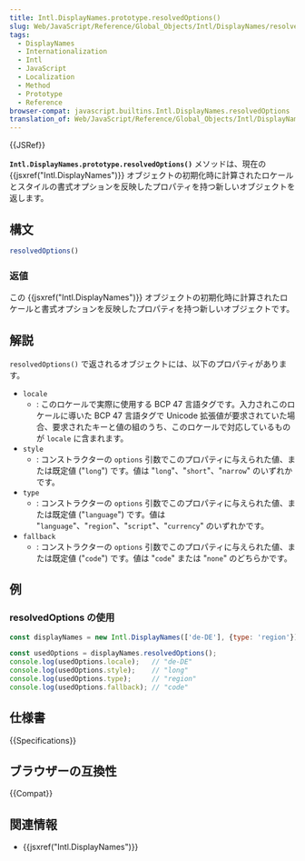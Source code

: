 ```yaml
---
title: Intl.DisplayNames.prototype.resolvedOptions()
slug: Web/JavaScript/Reference/Global_Objects/Intl/DisplayNames/resolvedOptions
tags:
  - DisplayNames
  - Internationalization
  - Intl
  - JavaScript
  - Localization
  - Method
  - Prototype
  - Reference
browser-compat: javascript.builtins.Intl.DisplayNames.resolvedOptions
translation_of: Web/JavaScript/Reference/Global_Objects/Intl/DisplayNames/resolvedOptions
---
```

{{JSRef}}

**`Intl.DisplayNames.prototype.resolvedOptions()`** メソッドは、現在の {{jsxref("Intl.DisplayNames")}} オブジェクトの初期化時に計算されたロケールとスタイルの書式オプションを反映したプロパティを持つ新しいオブジェクトを返します。

## 構文

```js
resolvedOptions()
```

### 返値

この {{jsxref("Intl.DisplayNames")}} オブジェクトの初期化時に計算されたロケールと書式オプションを反映したプロパティを持つ新しいオブジェクトです。

## 解説

`resolvedOptions()` で返されるオブジェクトには、以下のプロパティがあります。

- `locale`
  - : このロケールで実際に使用する BCP 47 言語タグです。入力されこのロケールに導いた BCP 47 言語タグで Unicode 拡張値が要求されていた場合、要求されたキーと値の組のうち、このロケールで対応しているものが `locale` に含まれます。
- `style`
  - : コンストラクターの `options` 引数でこのプロパティに与えられた値、または既定値 ("`long`") です。値は "`long`"、"`short`"、"`narrow`" のいずれかです。
- `type`
  - : コンストラクターの `options` 引数でこのプロパティに与えられた値、または既定値 ("`language`") です。値は "`language`"、"`region`"、"`script`"、"`currency`" のいずれかです。
- `fallback`
  - : コンストラクターの `options` 引数でこのプロパティに与えられた値、または既定値 ("`code`") です。値は "`code`" または "`none`" のどちらかです。

## 例

### resolvedOptions の使用

```js
const displayNames = new Intl.DisplayNames(['de-DE'], {type: 'region'});

const usedOptions = displayNames.resolvedOptions();
console.log(usedOptions.locale);   // "de-DE"
console.log(usedOptions.style);    // "long"
console.log(usedOptions.type);     // "region"
console.log(usedOptions.fallback); // "code"
```

## 仕様書

{{Specifications}}

## ブラウザーの互換性

{{Compat}}

## 関連情報

- {{jsxref("Intl.DisplayNames")}}
